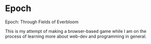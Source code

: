 # Epoch
Epoch: Through Fields of Everbloom

This is my attempt of making a browser-based game while I am on the process of learning more about web-dev and programming in general.